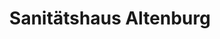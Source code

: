 ---
title: "Sanitätshaus Altenburg"
url: /altenburg/sanitaetshaus-altenburg-johannisstrasse/
shop: Sanitätshaus
---